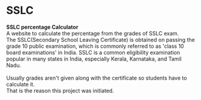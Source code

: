 # SSLC
<b>SSLC percentage Calculator</b>
<br>
A website to calculate the percentage from the grades of SSLC exam.
<br>
The SSLC(Secondary School Leaving Certificate) is obtained on passing the grade 10 public examination, which is commonly referred to as 'class 10 board examinations' in India. SSLC is a common eligibility examination popular in many states in India, especially Kerala, Karnataka, and Tamil Nadu.
<br>
<br>
Usually grades aren't given along with the certificate so students have to calculate it.<br>
That is the reason this project was initiated.
